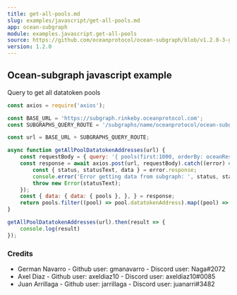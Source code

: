 ```yaml
---
title: get-all-pools.md
slug: examples/javascript/get-all-pools.md
app: ocean-subgraph
module: examples.javascript.get-all-pools
source: https://github.com/oceanprotocol/ocean-subgraph/blob/v1.2.0-3-g56a4192/examples/javascript/get-all-pools.md
version: 1.2.0
---
```

## Ocean-subgraph javascript example

Query to get all datatoken pools

```javascript
const axios = require('axios');

const BASE_URL = 'https://subgraph.rinkeby.oceanprotocol.com';
const SUBGRAPHS_QUERY_ROUTE = '/subgraphs/name/oceanprotocol/ocean-subgraph';

const url = BASE_URL + SUBGRAPHS_QUERY_ROUTE;

async function getAllPoolDatatokenAddresses(url) {
    const requestBody = { query: '{ pools(first:1000, orderBy: oceanReserve, orderDirection: desc) { id valueLocked name consumePrice totalShares symbol cap datatokenAddress tokens { id balance name symbol  } } }' };
    const response = await axios.post(url, requestBody).catch((error) => {
        const { status, statusText, data } = error.response;
        console.error('Error getting data from subgraph: ', status, statusText, data);
        throw new Error(statusText);
    });
    const { data: { data: { pools }, }, } = response;
    return pools.filter((pool) => pool.datatokenAddress).map((pool) => pool.datatokenAddress);
}

getAllPoolDatatokenAddresses(url).then(result => {
    console.log(result)
});

```


### Credits
- German Navarro - Github user: gmanavarro - Discord user: Naga#2072
- Axel Diaz - Github user: axeldiaz10 - Discord user: axeldiaz10#0085
- Juan Arrillaga - Github user: jarrillaga - Discord user: juanarri#3482